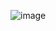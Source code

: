 ![image](https://github.com/cla7kcui89/cla7kcui89/assets/147460421/54543d20-4597-4e3f-a1c6-7d5a05584df5)
